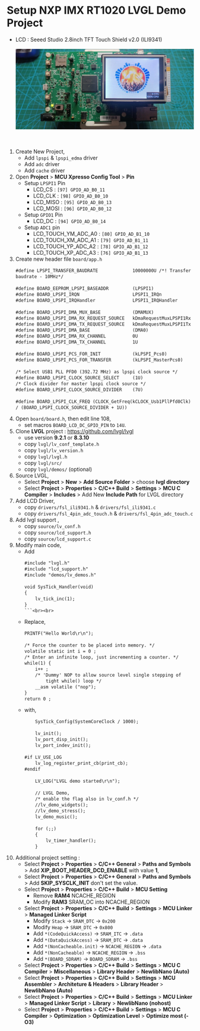 
# Setup NXP IMX RT1020 LVGL Demo Project 
- LCD : Seeed Studio 2.8inch TFT Touch Shield v2.0 (ILI9341)<br><br>
<img src="../resource/image_1.jpeg" width="600px"><br><br><br>
1. Create New Project,
	- Add `lpspi` & `lpspi_edma` driver
	- Add `adc` driver
	- Add `cache` driver
2. Open **Project** > **MCU Xpresso Config Tool** > **Pin** 
	- Setup `LPSPI1` Pin 
		- LCD_CS : `[97] GPIO_AD_B0_11`
		- LCD_CLK : `[98] GPIO_AD_B0_10`
		- LCD_MISO : `[95] GPIO_AD_B0_13`
		- LCD_MOSI : `[96] GPIO_AD_B0_12`
	- Setup `GPIO1` Pin 
		- LCD_DC : `[94] GPIO_AD_B0_14`
	- Setup `ADC1` pin 
		- LCD_TOUCH_YM_ADC_A0 : `[80] GPIO_AD_B1_10`
		- LCD_TOUCH_XM_ADC_A1 : `[79] GPIO_AD_B1_11`
		- LCD_TOUCH_YP_ADC_A2 : `[78] GPIO_AD_B1_12`
		- LCD_TOUCH_XP_ADC_A3 : `[76] GPIO_AD_B1_13`
3. Create new header file `board/app.h`
    ```
    #define LPSPI_TRANSFER_BAUDRATE 			10000000U /*! Transfer baudrate - 10MHz*/

    #define BOARD_EEPROM_LPSPI_BASEADDR 		(LPSPI1)
    #define BOARD_LPSPI_IRQN            		LPSPI1_IRQn
    #define BOARD_LPSPI_IRQHandler      		LPSPI1_IRQHandler

    #define BOARD_LPSPI_DMA_MUX_BASE          	(DMAMUX)
    #define BOARD_LPSPI_DMA_RX_REQUEST_SOURCE 	kDmaRequestMuxLPSPI1Rx
    #define BOARD_LPSPI_DMA_TX_REQUEST_SOURCE 	kDmaRequestMuxLPSPI1Tx
    #define BOARD_LPSPI_DMA_BASE              	(DMA0)
    #define BOARD_LPSPI_DMA_RX_CHANNEL        	0U
    #define BOARD_LPSPI_DMA_TX_CHANNEL        	1U

    #define BOARD_LPSPI_PCS_FOR_INIT     		(kLPSPI_Pcs0)
    #define BOARD_LPSPI_PCS_FOR_TRANSFER 		(kLPSPI_MasterPcs0)

    /* Select USB1 PLL PFD0 (392.72 MHz) as lpspi clock source */
    #define BOARD_LPSPI_CLOCK_SOURCE_SELECT 	(1U)
    /* Clock divider for master lpspi clock source */
    #define BOARD_LPSPI_CLOCK_SOURCE_DIVIDER 	(7U)

    #define BOARD_LPSPI_CLK_FREQ (CLOCK_GetFreq(kCLOCK_Usb1PllPfd0Clk) / (BOARD_LPSPI_CLOCK_SOURCE_DIVIDER + 1U))
    ```
4. Open `board/board.h`, then edit line 108,
	- set macros `BOARD_LCD_DC_GPIO_PIN` to `14U`. 
5. Clone **LVGL** project : https://github.com/lvgl/lvgl 
    - use version **9.2.1** or **8.3.10**
	- copy `lvgl/lv_conf_template.h`
	- copy `lvgl/lv_version.h`
	- copy `lvgl/lvgl.h`
	- copy `lvgl/src/`
	- copy `lvgl/demos/` (optional)
6. Source LVGL,
	- Select **Project** > **New** > **Add Source Folder** > choose **lvgl directory**
	- Select **Project** > **Properties** > **C/C++ Build** > **Settings** > **MCU C Compiler** > **Includes** > Add New **Include Path** for LVGL directory
7. Add LCD Driver,
	- copy `drivers/fsl_ili9341.h` & `drivers/fsl_ili9341.c`
	- copy `drivers/fsl_4pin_adc_touch.h` & `drivers/fsl_4pin_adc_touch.c`
8. Add lvgl support ,
	- copy `source/lv_conf.h`
	- copy `source/lcd_support.h`
	- copy `source/lcd_support.c`
9. Modify main code, 
	- Add 
        ```	
        #include "lvgl.h"
        #include "lcd_support.h"
        #include "demos/lv_demos.h"

        void SysTick_Handler(void)
        {
            lv_tick_inc(1);
        }
        ```<br><br>
	- Replace,
        ```	
        PRINTF("Hello World\r\n");

        /* Force the counter to be placed into memory. */
        volatile static int i = 0 ;
        /* Enter an infinite loop, just incrementing a counter. */
        while(1) {
            i++ ;
            /* 'Dummy' NOP to allow source level single stepping of
                tight while() loop */
            __asm volatile ("nop");
        }
        return 0 ;
        ```
	- with,
        ```
            SysTick_Config(SystemCoreClock / 1000);

            lv_init();
            lv_port_disp_init();
            lv_port_indev_init();

        #if LV_USE_LOG
            lv_log_register_print_cb(print_cb);
        #endif

            LV_LOG("LVGL demo started\r\n");

            // LVGL Demo,
            /* enable the flag also in lv_conf.h */
            //lv_demo_widgets();
            //lv_demo_stress();
            lv_demo_music();

            for (;;)
            {
                lv_timer_handler();
            }
        ```
10. Additional project setting :
	- Select **Project** > **Properties** > **C/C++ General** > **Paths and Symbols** > Add **XIP_BOOT_HEADER_DCD_ENABLE** with value **1**,
	- Select **Project** > **Properties** > **C/C++ General** > **Paths and Symbols** > Add **SKIP_SYSCLK_INIT** don't set the value.
	- Select **Project** > **Properties** > **C/C++ Build** > **MCU Setting** 
		- Remove **RAM4** NCACHE_REGION
		- Modify **RAM3** SRAM_OC into NCACHE_REGION
	- Select **Project** > **Properties** > **C/C++ Build** > **Settings** > **MCU Linker** > **Managed Linker Script**
		- Modify `Stack` -> `SRAM_DTC` -> `0x200`
		- Modify `Heap` -> `SRAM_DTC` -> `0x800`
		- Add `*(CodeQuickAccess)` -> `SRAM_ITC` -> `.data`
		- Add `*(DataQuickAccess)` -> `SRAM_DTC` -> `.data`
		- Add `*(NonCacheable.init)` -> `NCACHE_REGION` -> `.data`
		- Add `*(NonCacheable)` -> `NCACHE_REGION` -> `.bss`
		- Add `*(BOARD_SDRAM)` -> `BOARD_SDRAM` -> `.bss` 
	- Select **Project** > **Properties** > **C/C++ Build** > **Settings** > **MCU C Compiler** > **Miscellaneous** > **Library Header** > **NewlibNano (Auto)**
	- Select **Project** > **Properties** > **C/C++ Build** > **Settings** > **MCU Assembler** > **Architeture & Headers** > **Library Header** > **NewlibNano (Auto)**
	- Select **Project** > **Properties** > **C/C++ Build** > **Settings** > **MCU Linker** > **Managed Linker Script** > **Library** > **NewlibNano (nohost)**
	- Select **Project** > **Properties** > **C/C++ Build** > **Settings** > **MCU C Compiler** > **Optimization** > **Optimization Level** > **Optimize most (-O3)**